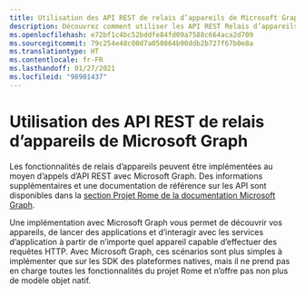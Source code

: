 ```yaml
---
title: Utilisation des API REST de relais d’appareils de Microsoft Graph
description: Découvrez comment utiliser les API REST Relais d’appareils de Microsoft Graph pour découvrir vos appareils, lancer des applications et interagir avec des services d’application.
ms.openlocfilehash: e72bf1c4bc52bddfe84fd09a7588c664aca2d709
ms.sourcegitcommit: 79c254e48c00d7a050864b90ddb2b727f67b0e8a
ms.translationtype: HT
ms.contentlocale: fr-FR
ms.lasthandoff: 01/27/2021
ms.locfileid: "98901437"
---
```

# <a name="using-microsoft-graphs-device-relay-rest-apis"></a>Utilisation des API REST de relais d’appareils de Microsoft Graph

Les fonctionnalités de relais d’appareils peuvent être implémentées au moyen d’appels d’API REST avec Microsoft Graph. Des informations supplémentaires et une documentation de référence sur les API sont disponibles dans la [section Projet Rome de la documentation Microsoft Graph](/graph/api/resources/project-rome-overview#devices).

Une implémentation avec Microsoft Graph vous permet de découvrir vos appareils, de lancer des applications et d’interagir avec les services d’application à partir de n’importe quel appareil capable d’effectuer des requêtes HTTP. Avec Microsoft Graph, ces scénarios sont plus simples à implémenter que sur les SDK des plateformes natives, mais il ne prend pas en charge toutes les fonctionnalités du projet Rome et n’offre pas non plus de modèle objet natif.